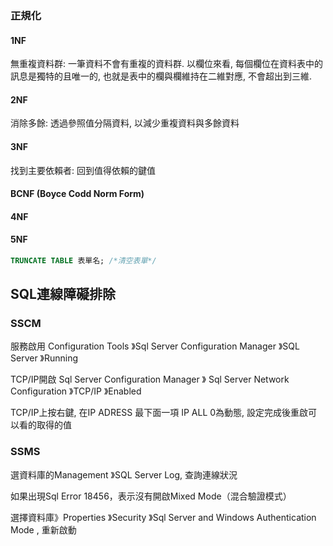 

### 正規化

#### 1NF
無重複資料群: 一筆資料不會有重複的資料群. 以欄位來看, 每個欄位在資料表中的訊息是獨特的且唯一的, 也就是表中的欄與欄維持在二維對應, 不會超出到三維.

#### 2NF
消除多餘: 透過參照值分隔資料, 以減少重複資料與多餘資料

#### 3NF
找到主要依賴者: 回到值得依賴的鍵值

#### BCNF (Boyce Codd Norm Form)
#### 4NF 
#### 5NF


```sql
TRUNCATE TABLE 表單名; /*清空表單*/
```

## SQL連線障礙排除

### SSCM
服務啟用
Configuration Tools 》Sql Server Configuration Manager 》SQL Server 》Running

TCP/IP開啟
Sql Server Configuration Manager 》 Sql Server Network Configuration 》TCP/IP 》Enabled

TCP/IP上按右鍵, 在IP ADRESS 最下面一項 IP ALL 0為動態, 設定完成後重啟可以看的取得的值

### SSMS
選資料庫的Management 》SQL Server Log, 查詢連線狀況

如果出現Sql Error 18456，表示沒有開啟Mixed Mode（混合驗證模式）

選擇資料庫》Properties 》Security 》Sql Server and Windows Authentication Mode , 重新啟動

